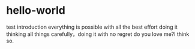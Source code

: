 # hello-world
test introduction
everything is possible with all the best effort doing it
thinking all things carefully，doing it with no regret
do you love me?I think so.
